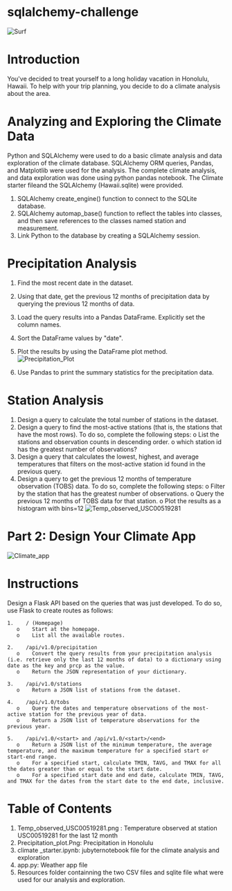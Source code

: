 # sqlalchemy-challenge
![Surf](https://github.com/user-attachments/assets/1f30d0b2-dbfd-40c1-a90b-6bf14e09b028)

# Introduction

You've decided to treat yourself to a long holiday vacation in Honolulu, Hawaii. 
To help with your trip planning, you decide to do a climate analysis about 
the area. 

# Analyzing and Exploring the Climate Data

Python and SQLAlchemy were used to do a basic climate analysis and data exploration 
of the climate database. SQLAlchemy ORM queries, Pandas, and Matplotlib were 
used for the analysis. The complete climate analysis, and data exploration 
was done using python pandas notebook. The Climate starter fileand the
SQLAlchemy (Hawaii.sqlite) were provided. 
 
 1. SQLAlchemy create_engine() function to connect to the SQLite database.
 2. SQLAlchemy automap_base() function to reflect the tables into classes, 
    and then save references to the classes named station and measurement.
 3. Link Python to the database by creating a SQLAlchemy session.

# Precipitation Analysis

   1. Find the most recent date in the dataset.
   2. Using that date, get the previous 12 months of precipitation data by 
      querying the previous 12 months of data.
   3. Load the query results into a Pandas DataFrame. Explicitly set the 
      column names.
   4. Sort the DataFrame values by "date".
   5. Plot the results by using the DataFrame plot method.
      ![Precipitation_Plot](https://github.com/user-attachments/assets/22a54157-410a-490f-af76-b8f77bf58fba)

   7. Use Pandas to print the summary statistics for the precipitation data.
      
# Station Analysis

   1. Design a query to calculate the total number of stations in the dataset.
   2. Design a query to find the most-active stations (that is, the stations
      that have the most rows). To do so, complete the following steps:
      o List the stations and observation counts in descending order.
      o which station id has the greatest number of observations?
   3. Design a query that calculates the lowest, highest, and average 
      temperatures that filters on the most-active station id found in the 
      previous query.
   4. Design a query to get the previous 12 months of temperature 
      observation (TOBS) data. To do so, complete the following steps:
      o Filter by the station that has the greatest number of observations.
      o Query the previous 12 months of TOBS data for that station.
      o Plot the results as a histogram with bins=12
      ![Temp_observed_USC00519281](https://github.com/user-attachments/assets/a26f6cd7-3500-4972-87f4-365398136f3e)

# Part 2: Design Your Climate App
![Climate_app](https://github.com/user-attachments/assets/b6939ad0-f76b-41cb-a97a-2d633e2cd0a9)

# Instructions 

Design a Flask API based on the queries that was just developed. 
To do so, use Flask to create routes as follows:

    1.    / (Homepage)
       o    Start at the homepage.
       o    List all the available routes.
       
    2.    /api/v1.0/precipitation
       o    Convert the query results from your precipitation analysis (i.e. retrieve only the last 12 months of data) to a dictionary using date as the key and prcp as the value.
       o    Return the JSON representation of your dictionary.
       
    3.    /api/v1.0/stations
       o    Return a JSON list of stations from the dataset.
       
    4.    /api/v1.0/tobs
       o    Query the dates and temperature observations of the most-active station for the previous year of data.
       o    Return a JSON list of temperature observations for the previous year.
       
    5.    /api/v1.0/<start> and /api/v1.0/<start>/<end>
       o    Return a JSON list of the minimum temperature, the average temperature, and the maximum temperature for a specified start or start-end range.
       o    For a specified start, calculate TMIN, TAVG, and TMAX for all the dates greater than or equal to the start date.
       o    For a specified start date and end date, calculate TMIN, TAVG, and TMAX for the dates from the start date to the end date, inclusive.

# Table of Contents 
   1. Temp_observed_USC00519281.png : Temperature observed at station USC00519281 for the last 12 month 
   2. Precipitation_plot.Png: Precipitation in Honolulu 
   3. climate _starter.ipynb: jubyternotebook file for the climate analysis and exploration 
   4. app.py: Weather app file 
   5. Resources folder containning the two CSV files and sqlite file what were used for our analysis and exploration.
   
